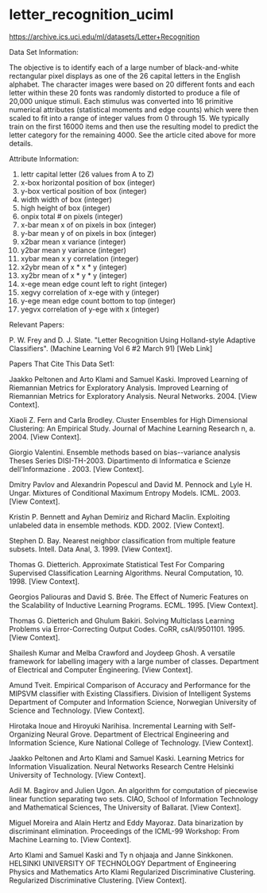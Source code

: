 # letter_recognition_uciml

https://archive.ics.uci.edu/ml/datasets/Letter+Recognition

Data Set Information:

The objective is to identify each of a large number of black-and-white rectangular pixel displays as one of the 26 capital letters in the English alphabet. The character images were based on 20 different fonts and each letter within these 20 fonts was randomly distorted to produce a file of 20,000 unique stimuli. Each stimulus was converted into 16 primitive numerical attributes (statistical moments and edge counts) which were then scaled to fit into a range of integer values from 0 through 15. We typically train on the first 16000 items and then use the resulting model to predict the letter category for the remaining 4000. See the article cited above for more details.


Attribute Information:

1.	lettr	capital letter	(26 values from A to Z) 
2.	x-box	horizontal position of box	(integer) 
3.	y-box	vertical position of box	(integer) 
4.	width	width of box	(integer) 
5.	high height of box	(integer) 
6.	onpix	total # on pixels	(integer) 
7.	x-bar	mean x of on pixels in box	(integer) 
8.	y-bar	mean y of on pixels in box	(integer) 
9.	x2bar	mean x variance	(integer) 
10.	y2bar	mean y variance	(integer) 
11.	xybar	mean x y correlation	(integer) 
12.	x2ybr	mean of x * x * y	(integer) 
13.	xy2br	mean of x * y * y	(integer) 
14.	x-ege	mean edge count left to right	(integer) 
15.	xegvy	correlation of x-ege with y	(integer) 
16.	y-ege	mean edge count bottom to top	(integer) 
17.	yegvx	correlation of y-ege with x	(integer)


Relevant Papers:

P. W. Frey and D. J. Slate. "Letter Recognition Using Holland-style Adaptive Classifiers". (Machine Learning Vol 6 #2 March 91) 
[Web Link]


Papers That Cite This Data Set1:


Jaakko Peltonen and Arto Klami and Samuel Kaski. Improved Learning of Riemannian Metrics for Exploratory Analysis. Improved Learning of Riemannian Metrics for Exploratory Analysis. Neural Networks. 2004. [View Context].

Xiaoli Z. Fern and Carla Brodley. Cluster Ensembles for High Dimensional Clustering: An Empirical Study. Journal of Machine Learning Research n, a. 2004. [View Context].

Giorgio Valentini. Ensemble methods based on bias--variance analysis Theses Series DISI-TH-2003. Dipartimento di Informatica e Scienze dell'Informazione . 2003. [View Context].

Dmitry Pavlov and Alexandrin Popescul and David M. Pennock and Lyle H. Ungar. Mixtures of Conditional Maximum Entropy Models. ICML. 2003. [View Context].

Kristin P. Bennett and Ayhan Demiriz and Richard Maclin. Exploiting unlabeled data in ensemble methods. KDD. 2002. [View Context].

Stephen D. Bay. Nearest neighbor classification from multiple feature subsets. Intell. Data Anal, 3. 1999. [View Context].

Thomas G. Dietterich. Approximate Statistical Test For Comparing Supervised Classification Learning Algorithms. Neural Computation, 10. 1998. [View Context].

Georgios Paliouras and David S. Brée. The Effect of Numeric Features on the Scalability of Inductive Learning Programs. ECML. 1995. [View Context].

Thomas G. Dietterich and Ghulum Bakiri. Solving Multiclass Learning Problems via Error-Correcting Output Codes. CoRR, csAI/9501101. 1995. [View Context].

Shailesh Kumar and Melba Crawford and Joydeep Ghosh. A versatile framework for labelling imagery with a large number of classes. Department of Electrical and Computer Engineering. [View Context].

Amund Tveit. Empirical Comparison of Accuracy and Performance for the MIPSVM classifier with Existing Classifiers. Division of Intelligent Systems Department of Computer and Information Science, Norwegian University of Science and Technology. [View Context].

Hirotaka Inoue and Hiroyuki Narihisa. Incremental Learning with Self-Organizing Neural Grove. Department of Electrical Engineering and Information Science, Kure National College of Technology. [View Context].

Jaakko Peltonen and Arto Klami and Samuel Kaski. Learning Metrics for Information Visualization. Neural Networks Research Centre Helsinki University of Technology. [View Context].

Adil M. Bagirov and Julien Ugon. An algorithm for computation of piecewise linear function separating two sets. CIAO, School of Information Technology and Mathematical Sciences, The University of Ballarat. [View Context].

Miguel Moreira and Alain Hertz and Eddy Mayoraz. Data binarization by discriminant elimination. Proceedings of the ICML-99 Workshop: From Machine Learning to. [View Context].

Arto Klami and Samuel Kaski and Ty n ohjaaja and Janne Sinkkonen. HELSINKI UNIVERSITY OF TECHNOLOGY Department of Engineering Physics and Mathematics Arto Klami Regularized Discriminative Clustering. Regularized Discriminative Clustering. [View Context].
